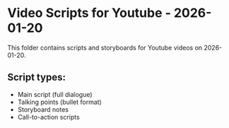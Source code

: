 # Video Scripts for Youtube - 2026-01-20

This folder contains scripts and storyboards for Youtube videos on 2026-01-20.

## Script types:
- Main script (full dialogue)
- Talking points (bullet format)
- Storyboard notes
- Call-to-action scripts
